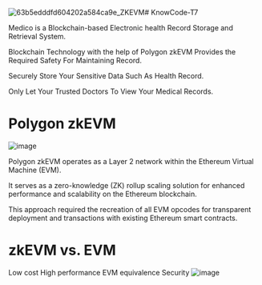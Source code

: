 ![63b5edddfd604202a584ca9e_ZKEVM](https://github.com/bandya2003/KnowCode-T7/assets/108569232/5eaf303f-9668-4d8b-916d-4cbc7886e018)# KnowCode-T7

Medico is a Blockchain-based Electronic health Record Storage and Retrieval System.

Blockchain Technology with the help of  Polygon zkEVM Provides the Required Safety For Maintaining Record.

Securely Store Your Sensitive Data Such As Health Record.

Only Let Your Trusted Doctors To View Your Medical Records.

# Polygon zkEVM
![image](https://github.com/bandya2003/KnowCode-T7/assets/108569232/ba0aca62-2eeb-45b8-95cd-5108e914d410)

Polygon zkEVM operates as a Layer 2 network within the Ethereum Virtual Machine (EVM).

It serves as a zero-knowledge (ZK) rollup scaling solution for enhanced performance and scalability on the Ethereum blockchain.

This approach required the recreation of all EVM opcodes for transparent deployment and transactions with existing Ethereum smart contracts. 

# zkEVM vs. EVM
Low cost
High performance
EVM equivalence
Security
![image](https://github.com/bandya2003/KnowCode-T7/assets/108569232/8b46aa1b-c91e-4d68-aebc-a4b3a433a92d)

